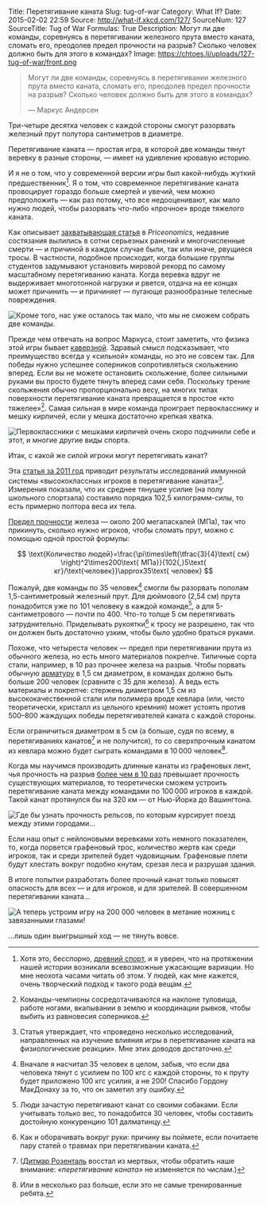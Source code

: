 Title: Перетягивание каната
Slug: tug-of-war
Category: What If?
Date: 2015-02-02 22:59
Source: http://what-if.xkcd.com/127/
SourceNum: 127
SourceTitle: Tug of War
Formulas: True
Description: Могут ли две команды, соревнуясь в перетягивании железного прута вместо каната, сломать его, преодолев предел прочности на разрыв? Сколько человек должно быть для этого в командах?
Image: https://chtoes.li/uploads/127-tug-of-war/front.png


> Могут ли две команды, соревнуясь в перетягивании железного прута вместо каната, сломать его, преодолев предел прочности на разрыв? Сколько человек должно быть для этого в командах?
>
> — Маркус Андерсен

Три-четыре десятка человек с каждой стороны смогут разорвать железный прут полутора сантиметров в диаметре.

Перетягивание каната — простая игра, в которой две команды тянут веревку в разные стороны, — имеет на удивление кровавую историю.

И я не о том, что у современной версии игры был какой-нибудь жуткий предшественник[^1]. Я о том, что современное перетягивание каната провоцирует гораздо больше смертей и увечий, чем можно предположить — как раз потому, что все недооценивают, как мало нужно людей, чтобы разорвать что-либо «прочное» вроде тяжелого каната.

[^1]: Хотя это, бесспорно, [древний спорт](http://www.usatowa.com/history.html), и я уверен, что на протяжении нашей истории возникали всевозможные ужасающие вариации. Но мне неохота часами читать об этом. У людей, как мне кажется, очень творческий подход к такого рода вещам.

Как описывает [захватывающая статья](http://priceonomics.com/a-history-of-tug-of-war-fatalities/) в *Priceonomics*, недавние состязания вылились в сотни серьезных ранений и многочисленные смерти — и причиной в каждом случае были, так или иначе, рвущиеся тросы. В частности, подобное происходит, когда большие группы студентов задумывают установить мировой рекорд по самому масштабному перетягиванию каната. Когда веревка вдруг не выдерживает многотонной нагрузки и рвется, отдача на ее концах может причинить — и причиняет — пугающе разнообразные телесные повреждения.

![](/uploads/127-tug-of-war/dangerous_ru.png "Кроме того, нас уже осталось так мало, что мы не сможем собрать две команды.")

Прежде чем отвечать на вопрос Маркуса, стоит заметить, что физика этой игры бывает [каверзной](https://www.lhup.edu/~dsimanek/scenario/insight.htm#mechanics). Здравый смысл подсказывает, что преимущество всегда у «сильной» команды, но это не совсем так. Для победы нужно успешнее соперников сопротивляться скольжению вперед. Если вы не можете остановить скольжение, более сильными руками вы просто будете тянуть вперед сами себя. Поскольку трение скольжения обычно пропорционально весу, на многих типах поверхности перетягивание каната превращается в простое «кто тяжелее»[^2]. Самая сильная в мире команда проиграет первокласснику и мешку кирпичей, если у мешка достаточно крепкая хватка.

[^2]: Команды-чемпионы сосредотачиваются на наклоне туловища, работе ногами, вкапывании в землю и координации рывков, чтобы выбить из равновесия соперников.

![](/uploads/127-tug-of-war/bricks_ru.png "Первоклассники с мешками кирпичей очень скоро подчинили себе и этот, и многие другие виды спорта.")

Итак, с какой же силой игроки могут перетягивать канат?

Эта [статья за 2011 год](http://web.nchu.edu.tw/~biosimulation/journal/pdf/vol-3-no01/vol-3-no-1-b-0003.pdf) приводит результаты исследований иммунной системы «высококлассных игроков в перетягивание каната»[^3]. Измерения показали, что их среднее тянущее усилие (на полу школьного спортзала) составило порядка 102,5 килограмм-силы, то есть примерно полтора веса их тела.

[^3]: Статья утверждает, что «проведено несколько исследований, направленных на изучение влияния игры в перетягивание каната на физиологические реакции». Мне этих доводов достаточно.

[Предел прочности](https://en.wikipedia.org/wiki/Ultimate_tensile_strength) железа — около 200 мегапаскалей (МПа), так что прикинуть, сколько нужно игроков, чтобы сломать прут, можно с помощью одной простой формулы:

$$ \text{Количество людей}=\frac{\pi\times\left(\tfrac{3}{4}\text{ см} \right)^2\times200\text{ МПа}}{102{,}5\text{ кг}/\text{человек}}\approx35\text{ человек} $$

Пожалуй, две команды по 35 человек[^4] смогли бы разорвать пополам 1,5-сантиметровый железный прут. Для дюймового (2,54 см) прута понадобится уже по 101 человеку в каждой команде[^5], а для 5-сантиметрового — почти по 400. Что-то толще 5 см перетягивать затруднительно. Приделывать рукоятки[^6] к тросу не разрешено, так что он должен быть достаточно узким, чтобы было удобно браться руками.

[^4]: Вначале я насчитал 35 человек в целом, забыв, что если два человека тянут с усилием по 100 кгс с каждой стороны, то к пруту будет приложено 100 кгс усилия, а не 200! Спасибо Гордону МакДонаху за то, что он заметил эту ошибку.
[^5]: Люди зачастую перетягивают канат со своими собаками. Если учитывать только вес, то понадобится 30 человек, чтобы составить достойную конкуренцию 101 далматинцу.
[^6]: Как и оборачивать вокруг руки: причину вы поймете, если почитаете пару статей о травмах при перетягивании каната.

Похоже, что четыреста человек — предел при перетягивании прута из обычного железа, но есть много материалов покрепче. Типичные сорта стали, например, в 10 раз прочнее железа на разрыв. Чтобы порвать обычную [арматуру](https://ru.wikipedia.org/wiki/Арматура_(железобетон)) в 1,5 см диаметром, в командах должно быть больше 200 человек (сравните с 35 для железа). А ведь есть материалы и покрепче: стержень диаметром 1,5 см из высококачественной стали или полимера вроде кевлара (или, чисто теоретически, кристалл из цельного кремния) может устоять против 500–800 жаждущих победы перетягивателей каната с каждой стороны.

Если ограничиться диаметром в 5 см (а больше, судя по всему, в перетягиваниях канатов[^7] и не получится), то со сверхпрочным канатом из кевлара можно будет сыграть командами в 10&thinsp;000 человек[^8].

[^7]: ([Дитмар Розенталь](https://ru.wikipedia.org/wiki/Розенталь,_Дитмар_Эльяшевич) восстал из мертвых, чтобы обратить наше внимание: *«перетягивание каната»* не изменяется по числам.)
[^8]: Или в несколько раз больше, если это не самые тренированные ребята.

Когда мы научимся производить длинные канаты из графеновых лент, чья прочность на разрыв [более чем в 10 раз](http://arxiv.org/pdf/0709.0992.pdf) превышает прочность существующих материалов, то теоретически сможем устроить перетягивание каната между командами по 100&thinsp;000 игроков в каждой. Такой канат протянулся бы на 320 км — от Нью-Йорка до Вашингтона.

![](/uploads/127-tug-of-war/map_ru.png "Где бы узнать прочность рельсов, по которым курсирует поезд между этими городами…")

Если наш опыт с нейлоновыми веревками хоть немного показателен, то, когда порвется графеновый трос, количество жертв как среди игроков, так и среди зрителей будет чудовищным. Графеновые плети будут хлестать вокруг подобно кнутам, срезая леса и разрушая здания.

В итоге попытки разработать более прочный канат только повысят опасность для всех — и для игроков, и для зрителей. В совершенном перетягивании каната…

![](/uploads/127-tug-of-war/end_ru.png "А теперь устроим игру на 200 000 человек в метание ножниц с завязанными глазами!")

…лишь один выигрышный ход — не тянуть вовсе.
